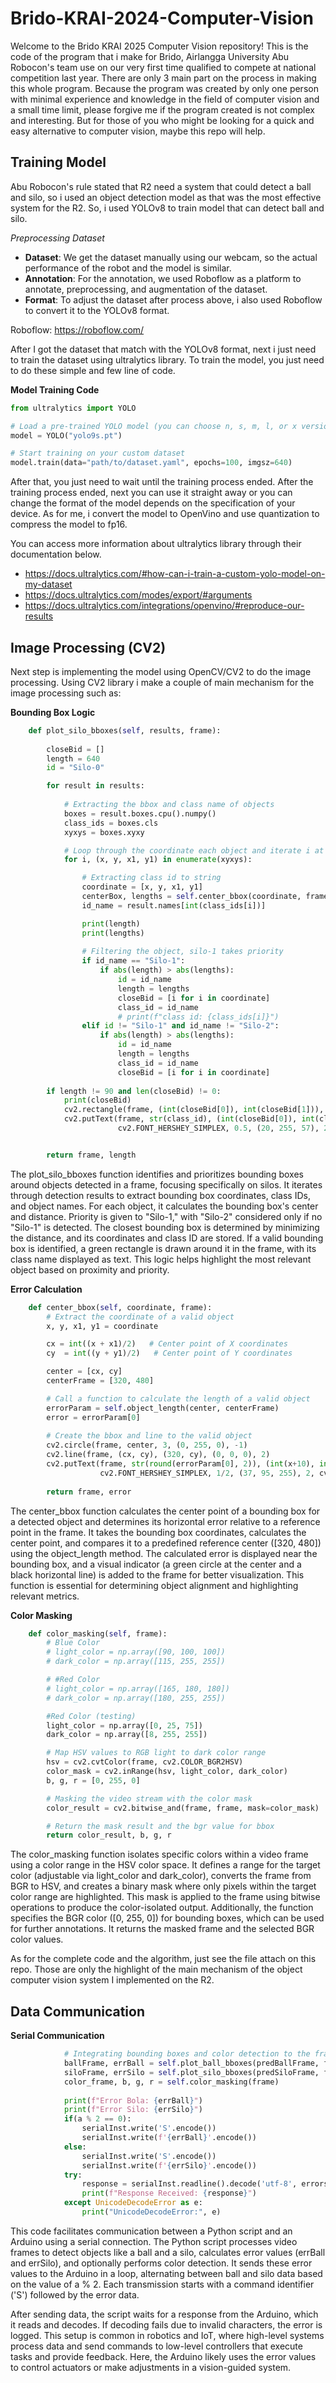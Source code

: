 # Brido-KRAI-2024-Computer-Vision
Welcome to the Brido KRAI 2025 Computer Vision repository! This is the code of the program that i make for Brido, Airlangga University Abu Robocon's team use on our very first time qualified to compete at national competition last year. There are only 3 main part on the process in making this whole program. Because the program was created by only one person with minimal experience and knowledge in the field of computer vision and a small time limit, please forgive me if the program created is not complex and interesting. But for those of you who might be looking for a quick and easy alternative to computer vision, maybe this repo will help.

## Training Model
Abu Robocon's rule stated that R2 need a system that could detect a ball and silo, so i used an object detection model as that was the most effective system for the R2. So, i used YOLOv8 to train model that can detect ball and silo.

*Preprocessing Dataset*
- **Dataset**: We get the dataset manually using our  webcam, so the actual performance of the robot and the model is similar.
- **Annotation**: For the annotation, we used Roboflow as a platform to annotate, preprocessing, and augmentation of the dataset.
- **Format**: To adjust the dataset after process above, i also used Roboflow to convert it to the YOLOv8 format.

Roboflow: https://roboflow.com/


After I got the dataset that match with the YOLOv8 format, next i just need to train the dataset using ultralytics library. To train the model, you just need to do these simple and few line of code.

**Model Training Code**
```python
from ultralytics import YOLO

# Load a pre-trained YOLO model (you can choose n, s, m, l, or x versions)
model = YOLO("yolo9s.pt")

# Start training on your custom dataset
model.train(data="path/to/dataset.yaml", epochs=100, imgsz=640)
```

After that, you just need to wait until the training process ended. After the training process ended, next you can use it straight away or you can change the format of the model depends on the specification of your device. As for me, i convert the model to OpenVino and use quantization to compress the model to fp16.

You can access more information about ultralytics library through their documentation below.
- https://docs.ultralytics.com/#how-can-i-train-a-custom-yolo-model-on-my-dataset
- https://docs.ultralytics.com/modes/export/#arguments
- https://docs.ultralytics.com/integrations/openvino/#reproduce-our-results

## Image Processing (CV2)
Next step is implementing the model using OpenCV/CV2 to do the image processing. Using CV2 library i make a couple of main mechanism for the image processing such as:

**Bounding Box Logic**
```python
    def plot_silo_bboxes(self, results, frame):
    
        closeBid = []
        length = 640
        id = "Silo-0"

        for result in results:
            
            # Extracting the bbox and class name of objects
            boxes = result.boxes.cpu().numpy()
            class_ids = boxes.cls
            xyxys = boxes.xyxy

            # Loop through the coordinate each object and iterate i at the same time
            for i, (x, y, x1, y1) in enumerate(xyxys):

                # Extracting class id to string
                coordinate = [x, y, x1, y1]
                centerBox, lengths = self.center_bbox(coordinate, frame)
                id_name = result.names[int(class_ids[i])]

                print(length)
                print(lengths)
                
                # Filtering the object, silo-1 takes priority
                if id_name == "Silo-1":
                    if abs(length) > abs(lengths):
                        id = id_name
                        length = lengths
                        closeBid = [i for i in coordinate]
                        class_id = id_name                        
                        # print(f"class id: {class_ids[i]}")
                elif id != "Silo-1" and id_name != "Silo-2":
                    if abs(length) > abs(lengths):
                        id = id_name
                        length = lengths
                        class_id = id_name
                        closeBid = [i for i in coordinate]
                        
        if length != 90 and len(closeBid) != 0:
            print(closeBid)
            cv2.rectangle(frame, (int(closeBid[0]), int(closeBid[1])), (int(closeBid[2]), int(closeBid[3])), (50, 205, 50), 2)
            cv2.putText(frame, str(class_id), (int(closeBid[0]), int(closeBid[3]+15)), 
                        cv2.FONT_HERSHEY_SIMPLEX, 0.5, (20, 255, 57), 2, cv2.LINE_AA, False)


        return frame, length
```
The plot_silo_bboxes function identifies and prioritizes bounding boxes around objects detected in a frame, focusing specifically on silos. It iterates through detection results to extract bounding box coordinates, class IDs, and object names. For each object, it calculates the bounding box's center and distance. Priority is given to "Silo-1," with "Silo-2" considered only if no "Silo-1" is detected. The closest bounding box is determined by minimizing the distance, and its coordinates and class ID are stored. If a valid bounding box is identified, a green rectangle is drawn around it in the frame, with its class name displayed as text. This logic helps highlight the most relevant object based on proximity and priority.

**Error Calculation**
```python
    def center_bbox(self, coordinate, frame):
        # Extract the coordinate of a valid object
        x, y, x1, y1 = coordinate

        cx = int((x + x1)/2)   # Center point of X coordinates
        cy  = int((y + y1)/2)   # Center point of Y coordinates

        center = [cx, cy]
        centerFrame = [320, 480]

        # Call a function to calculate the length of a valid object
        errorParam = self.object_length(center, centerFrame)
        error = errorParam[0]
        
        # Create the bbox and line to the valid object
        cv2.circle(frame, center, 3, (0, 255, 0), -1)
        cv2.line(frame, (cx, cy), (320, cy), (0, 0, 0), 2)
        cv2.putText(frame, str(round(errorParam[0], 2)), (int(x+10), int(y+20)), 
                    cv2.FONT_HERSHEY_SIMPLEX, 1/2, (37, 95, 255), 2, cv2.LINE_AA, False)
        
        return frame, error
```
The center_bbox function calculates the center point of a bounding box for a detected object and determines its horizontal error relative to a reference point in the frame. It takes the bounding box coordinates, calculates the center point, and compares it to a predefined reference center ([320, 480]) using the object_length method. The calculated error is displayed near the bounding box, and a visual indicator (a green circle at the center and a black horizontal line) is added to the frame for better visualization. This function is essential for determining object alignment and highlighting relevant metrics.

**Color Masking**
```python
    def color_masking(self, frame):
        # Blue Color
        # light_color = np.array([90, 100, 100])
        # dark_color = np.array([115, 255, 255])

        # #Red Color
        # light_color = np.array([165, 180, 180])
        # dark_color = np.array([180, 255, 255])

        #Red Color (testing)
        light_color = np.array([0, 25, 75])
        dark_color = np.array([8, 255, 255])

        # Map HSV values to RGB light to dark color range
        hsv = cv2.cvtColor(frame, cv2.COLOR_BGR2HSV)
        color_mask = cv2.inRange(hsv, light_color, dark_color)
        b, g, r = [0, 255, 0]

        # Masking the video stream with the color mask
        color_result = cv2.bitwise_and(frame, frame, mask=color_mask)

        # Return the mask result and the bgr value for bbox
        return color_result, b, g, r
```
The color_masking function isolates specific colors within a video frame using a color range in the HSV color space. It defines a range for the target color (adjustable via light_color and dark_color), converts the frame from BGR to HSV, and creates a binary mask where only pixels within the target color range are highlighted. This mask is applied to the frame using bitwise operations to produce the color-isolated output. Additionally, the function specifies the BGR color ([0, 255, 0]) for bounding boxes, which can be used for further annotations. It returns the masked frame and the selected BGR color values.


As for the complete code and the algorithm, just see the file attach on this repo. Those are only the highlight of the main mechanism of the object computer vision system I implemented on the R2.

## Data Communication
**Serial Communication**
```python
            # Integrating bounding boxes and color detection to the frame
            ballFrame, errBall = self.plot_ball_bboxes(predBallFrame, frame)
            siloFrame, errSilo = self.plot_silo_bboxes(predSiloFrame, frame2)
            color_frame, b, g, r = self.color_masking(frame)
            
            print(f"Error Bola: {errBall}")
            print(f"Error Silo: {errSilo}")
            if(a % 2 == 0):
                serialInst.write('S'.encode())
                serialInst.write(f'{errBall}'.encode())
            else:
                serialInst.write('S'.encode())
                serialInst.write(f'{errSilo}'.encode())     
            try:
                response = serialInst.readline().decode('utf-8', errors='ignore').strip() # Read the response from Arduino
                print(f"Response Received: {response}")
            except UnicodeDecodeError as e:
                print("UnicodeDecodeError:", e)
```

This code facilitates communication between a Python script and an Arduino using a serial connection. The Python script processes video frames to detect objects like a ball and a silo, calculates error values (errBall and errSilo), and optionally performs color detection. It sends these error values to the Arduino in a loop, alternating between ball and silo data based on the value of a % 2. Each transmission starts with a command identifier ('S') followed by the error data.

After sending data, the script waits for a response from the Arduino, which it reads and decodes. If decoding fails due to invalid characters, the error is logged. This setup is common in robotics and IoT, where high-level systems process data and send commands to low-level controllers that execute tasks and provide feedback. Here, the Arduino likely uses the error values to control actuators or make adjustments in a vision-guided system.
